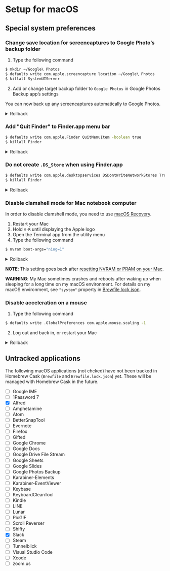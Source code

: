 # Setup for macOS
## Special system preferences
### Change save location for screencaptures to Google Photo’s backup folder
1. Type the following command
```bash
$ mkdir ~/Google\ Photos
$ defaults write com.apple.screencapture location ~/Google\ Photos
$ killall SystemUIServer
```
2. Add or change target backup folder to `Google Photos` in Google Photos Backup app’s settings

You can now back up any screencaptures automatically to Google Photos.

<details><summary>Rollback</summary>

```bash
$ defaults delete com.apple.screencapture location
$ killall SystemUIServer
```
</details>

### Add "Quit Finder" to Finder.app menu bar
```bash
$ defaults write com.apple.Finder QuitMenuItem -boolean true
$ killall Finder
```

<details><summary>Rollback</summary>

```bash
$ defaults delete com.apple.Finder QuitMenuItem
$ killall Finder
```
</details>

### Do not create `.DS_Store` when using Finder.app
```bash
$ defaults write com.apple.desktopservices DSDontWriteNetworkStores True
$ killall Finder
```

<details><summary>Rollback</summary>

```bash
$ defaults write com.apple.desktopservices DSDontWriteNetworkStores False
$ killall Finder
```
</details>

### Disable clamshell mode for Mac notebook computer
In order to disable clamshell mode, you need to use [macOS Recovery](https://support.apple.com/en-us/HT201314).

1. Restart your Mac
2. Hold `⌘-R` until displaying the Apple logo
3. Open the Terminal app from the utility menu
4. Type the following command
```bash
$ nvram boot-args="niog=1"
```

<details><summary>Rollback</summary>

1. Same as the setup procedure 1-3
2. Type the following command
```bash
$ nvram -d boot-args
```
</details>

**NOTE**: This setting goes back after [resetting NVRAM or PRAM on your Mac](https://support.apple.com/en-us/HT204063).

**WARNING**: My Mac sometimes crashes and reboots after waking up when sleeping for a long time on my macOS environment. For details on my macOS environment, see `"system"` property in [Brewfile.lock.json](/Brewfile.lock.json).

### Disable acceleration on a mouse
1. Type the following command
```bash
$ defaults write .GlobalPreferences com.apple.mouse.scaling -1
```
2. Log out and back in, or restart your Mac

<details><summary>Rollback</summary>

1. Type the following command
```bash
$ defaults write .GlobalPreferences com.apple.mouse.scaling 1
```
2. Log out and back in, or restart your Mac
</details>

## Untracked applications
The following macOS applications (not chcked) have not been tracked in Homebrew Cask (`Brewfile` and `Brewfile.lock.json`) yet. These will be managed with Homebrew Cask in the future.

- [ ] Google IME
- [ ] 1Password 7
- [x] Alfred
- [ ] Amphetamine
- [ ] Atom
- [ ] BetterSnapTool
- [ ] Evernote
- [ ] Firefox
- [ ] Gifted
- [ ] Google Chrome
- [ ] Google Docs
- [ ] Google Drive File Stream
- [ ] Google Sheets
- [ ] Google Slides
- [ ] Google Photos Backup
- [ ] Karabiner-Elements
- [ ] Karabiner-EventViewer
- [ ] Keybase
- [ ] KeyboardCleanTool
- [ ] Kindle
- [ ] LINE
- [ ] Lunar
- [ ] PicGIF
- [ ] Scroll Reverser
- [ ] Shifty
- [x] Slack
- [ ] Steam
- [ ] Tunnelblick
- [ ] Visual Studio Code
- [ ] Xcode
- [ ] zoom.us
